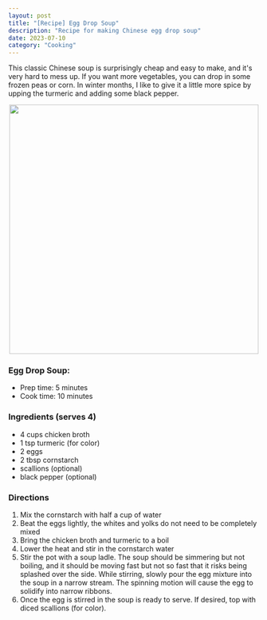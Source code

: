 ```yaml
---
layout: post
title: "[Recipe] Egg Drop Soup"
description: "Recipe for making Chinese egg drop soup"
date: 2023-07-10
category: "Cooking"
---
```


This classic Chinese soup is surprisingly cheap and easy to make, and it's very hard to mess up. If you want more vegetables, you can drop in some frozen peas or corn. In winter months, I like to give it a little more spice by upping the turmeric and adding some black pepper.

<!-- more -->

<p align="center">
  <img height="500" src="https://yangdanny97.github.io/misc/cooking/egg_drop_soup.png">
</p>


### Egg Drop Soup:
- Prep time: 5 minutes
- Cook time: 10 minutes

### Ingredients (serves 4)
- 4 cups chicken broth
- 1 tsp turmeric (for color)
- 2 eggs
- 2 tbsp cornstarch
- scallions (optional)
- black pepper (optional)

### Directions
1. Mix the cornstarch with half a cup of water
2. Beat the eggs lightly, the whites and yolks do not need to be completely mixed
3. Bring the chicken broth and turmeric to a boil
4. Lower the heat and stir in the cornstarch water
5. Stir the pot with a soup ladle. The soup should be simmering but not boiling, and it should be moving fast but not so fast that it risks being splashed over the side. While stirring, slowly pour the egg mixture into the soup in a narrow stream. The spinning motion will cause the egg to solidify into narrow ribbons.
6. Once the egg is stirred in the soup is ready to serve. If desired, top with diced scallions (for color).



